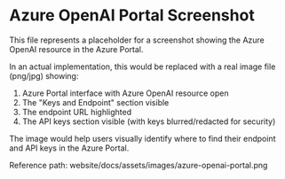 <!-- This is a placeholder for an actual image file -->

# Azure OpenAI Portal Screenshot

This file represents a placeholder for a screenshot showing the Azure OpenAI resource in the Azure Portal.

In an actual implementation, this would be replaced with a real image file (png/jpg) showing:

1. Azure Portal interface with Azure OpenAI resource open
2. The "Keys and Endpoint" section visible
3. The endpoint URL highlighted
4. The API keys section visible (with keys blurred/redacted for security)

The image would help users visually identify where to find their endpoint and API keys in the Azure Portal.

Reference path: website/docs/assets/images/azure-openai-portal.png